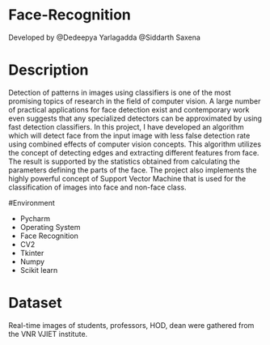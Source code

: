 # Face-Recognition
Developed by @Dedeepya Yarlagadda @Siddarth Saxena

# Description
Detection of patterns in images using classifiers is one of the most promising topics of research in the field of computer vision. A large number of practical applications for face detection exist and contemporary work even suggests that any specialized detectors can be approximated by using fast detection classifiers. In this project, I have developed an algorithm which will detect face from the input image with less false detection rate using combined effects of computer vision concepts. This algorithm utilizes the concept of detecting edges and extracting different features from face. The result is supported by the statistics obtained from calculating the parameters defining the parts of the face. The project also implements the highly powerful concept of Support Vector Machine that is used for the classification of images into face and non-face class. 

#Environment
- Pycharm
- Operating System
- Face Recognition 
- CV2
- Tkinter 
- Numpy
- Scikit learn 

# Dataset
Real-time images of students, professors, HOD, dean were gathered from the VNR VJIET institute.

